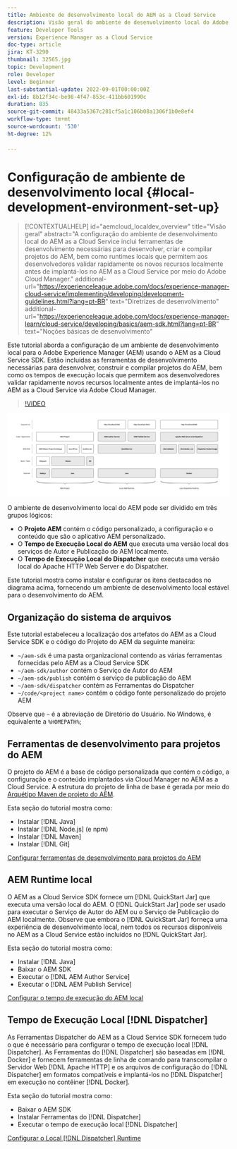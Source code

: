 ```yaml
---
title: Ambiente de desenvolvimento local do AEM as a Cloud Service
description: Visão geral do ambiente de desenvolvimento local do Adobe Experience Manager (AEM).
feature: Developer Tools
version: Experience Manager as a Cloud Service
doc-type: article
jira: KT-3290
thumbnail: 32565.jpg
topic: Development
role: Developer
level: Beginner
last-substantial-update: 2022-09-01T00:00:00Z
exl-id: 8b12f34c-be98-4f47-853c-411bb601990c
duration: 835
source-git-commit: 48433a5367c281cf5a1c106b08a1306f1b0e8ef4
workflow-type: tm+mt
source-wordcount: '530'
ht-degree: 12%

---
```


# Configuração de ambiente de desenvolvimento local {#local-development-environment-set-up}

>[!CONTEXTUALHELP]
>id="aemcloud_localdev_overview"
>title="Visão geral"
>abstract="A configuração do ambiente de desenvolvimento local do AEM as a Cloud Service inclui ferramentas de desenvolvimento necessárias para desenvolver, criar e compilar projetos do AEM, bem como runtimes locais que permitem aos desenvolvedores validar rapidamente os novos recursos localmente antes de implantá-los no AEM as a Cloud Service por meio do Adobe Cloud Manager."
>additional-url="https://experienceleague.adobe.com/docs/experience-manager-cloud-service/implementing/developing/development-guidelines.html?lang=pt-BR" text="Diretrizes de desenvolvimento"
>additional-url="https://experienceleague.adobe.com/docs/experience-manager-learn/cloud-service/developing/basics/aem-sdk.html?lang=pt-BR" text="Noções básicas de desenvolvimento"

Este tutorial aborda a configuração de um ambiente de desenvolvimento local para o Adobe Experience Manager (AEM) usando o AEM as a Cloud Service SDK. Estão incluídas as ferramentas de desenvolvimento necessárias para desenvolver, construir e compilar projetos do AEM, bem como os tempos de execução locais que permitem aos desenvolvedores validar rapidamente novos recursos localmente antes de implantá-los no AEM as a Cloud Service via Adobe Cloud Manager.

>[!VIDEO](https://video.tv.adobe.com/v/32565?quality=12&learn=on)

![Pilha de tecnologias do Ambiente de Desenvolvimento Local do AEM as a Cloud Service](./assets/overview/aem-sdk-technology-stack.png)

O ambiente de desenvolvimento local do AEM pode ser dividido em três grupos lógicos:

+ O __Projeto AEM__ contém o código personalizado, a configuração e o conteúdo que são o aplicativo AEM personalizado.
+ O __Tempo de Execução Local do AEM__ que executa uma versão local dos serviços de Autor e Publicação do AEM localmente.
+ O __Tempo de Execução Local do Dispatcher__ que executa uma versão local do Apache HTTP Web Server e do Dispatcher.

Este tutorial mostra como instalar e configurar os itens destacados no diagrama acima, fornecendo um ambiente de desenvolvimento local estável para o desenvolvimento do AEM.

## Organização do sistema de arquivos

Este tutorial estabeleceu a localização dos artefatos do AEM as a Cloud Service SDK e o código do Projeto do AEM da seguinte maneira:

+ `~/aem-sdk` é uma pasta organizacional contendo as várias ferramentas fornecidas pelo AEM as a Cloud Service SDK
+ `~/aem-sdk/author` contém o Serviço de Autor do AEM
+ `~/aem-sdk/publish` contém o serviço de publicação do AEM
+ `~/aem-sdk/dispatcher` contém as Ferramentas do Dispatcher
+ `~/code/<project name>` contém o código fonte personalizado do projeto AEM

Observe que `~` é a abreviação de Diretório do Usuário. No Windows, é equivalente a `%HOMEPATH%`;

## Ferramentas de desenvolvimento para projetos do AEM

O projeto do AEM é a base de código personalizada que contém o código, a configuração e o conteúdo implantados via Cloud Manager no AEM as a Cloud Service. A estrutura do projeto de linha de base é gerada por meio do [Arquétipo Maven de projeto do AEM](https://github.com/adobe/aem-project-archetype).

Esta seção do tutorial mostra como:

+ Instalar [!DNL Java]
+ Instalar [!DNL Node.js] (e npm)
+ Instalar [!DNL Maven]
+ Instalar [!DNL Git]

[Configurar ferramentas de desenvolvimento para projetos do AEM](./development-tools.md)

## AEM Runtime local

O AEM as a Cloud Service SDK fornece um [!DNL QuickStart Jar] que executa uma versão local do AEM. O [!DNL QuickStart Jar] pode ser usado para executar o Serviço de Autor do AEM ou o Serviço de Publicação do AEM localmente. Observe que embora o [!DNL QuickStart Jar] forneça uma experiência de desenvolvimento local, nem todos os recursos disponíveis no AEM as a Cloud Service estão incluídos no [!DNL QuickStart Jar].

Esta seção do tutorial mostra como:

+ Instalar [!DNL Java]
+ Baixar o AEM SDK
+ Executar o [!DNL AEM Author Service]
+ Executar o [!DNL AEM Publish Service]

[Configurar o tempo de execução do AEM local](./aem-runtime.md)

## Tempo de Execução Local [!DNL Dispatcher]

As Ferramentas Dispatcher do AEM as a Cloud Service SDK fornecem tudo o que é necessário para configurar o tempo de execução local [!DNL Dispatcher]. As Ferramentas do [!DNL Dispatcher] são baseadas em [!DNL Docker] e fornecem ferramentas de linha de comando para transcompilar o Servidor Web [!DNL Apache HTTP] e os arquivos de configuração do [!DNL Dispatcher] em formatos compatíveis e implantá-los no [!DNL Dispatcher] em execução no contêiner [!DNL Docker].

Esta seção do tutorial mostra como:

+ Baixar o AEM SDK
+ Instalar Ferramentas do [!DNL Dispatcher]
+ Executar o tempo de execução local [!DNL Dispatcher]

[Configurar o Local [!DNL Dispatcher] Runtime](./dispatcher-tools.md)

